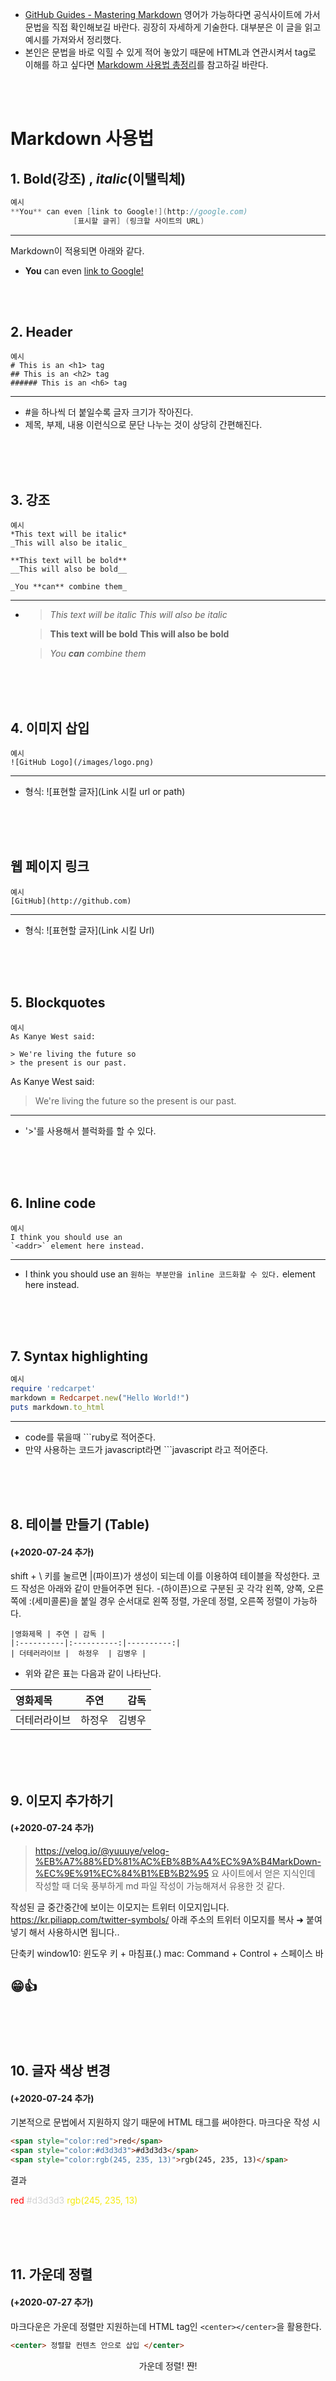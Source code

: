 
* [GitHub Guides - Mastering Markdown](https://guides.github.com/features/mastering-markdown/) 영어가 가능하다면 공식사이트에 가서 문법을 직접 확인해보길 바란다. 굉장히 자세하게 기술한다. 대부분은 이 글을 읽고 예시를 가져와서 정리했다. 
* 본인은 문법을 바로 익힐 수 있게 적어 놓았기 때문에 HTML과 연관시켜서 tag로 이해를 하고 싶다면 [Markdowm 사용법 총정리](https://heropy.blog/2017/09/30/markdown/)를 참고하길 바란다.

<br><br>

# Markdown 사용법 

## 1. **Bold**(강조) , *italic*(이탤릭체) 
```cpp
예시
**You** can even [link to Google!](http://google.com)
              [표시할 글귀] (링크할 사이트의 URL)
```
-------------------------------------------------------------------------------------------------------------
Markdown이 적용되면 아래와 같다. <br>
* **You** can even [link to Google!](http://google.com)

<br>
<br>

## 2. Header
```
예시
# This is an <h1> tag
## This is an <h2> tag
###### This is an <h6> tag
```
-------------------------------------
* #을 하나씩 더 붙일수록 글자 크기가 작아진다.
* 제목, 부제, 내용 이런식으로 문단 나누는 것이 상당히 간편해진다. 

<br>
<br>
<br>


## 3. 강조
```
예시
*This text will be italic*
_This will also be italic_

**This text will be bold**
__This will also be bold__

_You **can** combine them_
```
----------------------------------
* >*This text will be italic*
  >_This will also be italic_

  >**This text will be bold**
  >__This will also be bold__

  >_You **can** combine them_



<br>
<br>
<br>


## 4. 이미지 삽입
```
예시
![GitHub Logo](/images/logo.png)

```
----------------------
* 형식: ![표현할 글자](Link 시킬 url or path)

<br>
<br>

<br>

## 웹 페이지 링크
```
예시
[GitHub](http://github.com)
```
-------------------------------
* 형식: ![표현할 글자](Link 시킬 Url)

<br>
<br>

<br>

## 5. Blockquotes
```
예시
As Kanye West said:

> We're living the future so
> the present is our past.
```
As Kanye West said:

> We're living the future so
> the present is our past.
-------------------------------
* '>'를 사용해서 블럭화를 할 수 있다.


<br>
<br>
<br>

## 6. Inline code
```
예시
I think you should use an
`<addr>` element here instead.
```
--------------------------------
* I think you should use an
`원하는 부분만을 inline 코드화할 수 있다.` element here instead.

<br>
<br>
<br>


## 7. Syntax highlighting 
```ruby
예시
require 'redcarpet'
markdown = Redcarpet.new("Hello World!")
puts markdown.to_html
```
---------------------------------------
* code를 묶을때  ```ruby로 적어준다. 
* 만약 사용하는 코드가 javascript라면 ```javascript 라고 적어준다.

<br>
<br>
<br>


## 8. 테이블 만들기 (Table)
#### (+2020-07-24 추가)  
  

shift + \ 키를 눌르면 |(파이프)가 생성이 되는데 이를 이용하여 테이블을 작성한다. 코드 작성은 아래와 같이 만들어주면 된다. -(하이픈)으로 구분된 곳 각각 왼쪽, 양쪽, 오른쪽에 :(세미콜론)을 붙일 경우 순서대로 왼쪽 정렬, 가운데 정렬, 오른쪽 정렬이 가능하다.

```
|영화제목 | 주연 | 감독 |
|:----------|:----------:|----------:|
| 더테러라이브 |  하정우  | 김병우 |
```

* 위와 같은 표는 다음과 같이 나타난다.  

| 영화제목 | 주연 | 감독 |
|:----------|:----------:|----------:|
| 더테러라이브 |  하정우  | 김병우 |

<br>
<br>
<br>


## 9. 이모지 추가하기 
#### (+2020-07-24 추가)
>https://velog.io/@yuuuye/velog-%EB%A7%88%ED%81%AC%EB%8B%A4%EC%9A%B4MarkDown-%EC%9E%91%EC%84%B1%EB%B2%95
> 요 사이트에서 얻은 지식인데 작성할 때 더욱 풍부하게 md 파일 작성이 가능해져서 유용한 것 같다.  
  


작성된 글 중간중간에 보이는 이모지는 트위터 이모지입니다.
https://kr.piliapp.com/twitter-symbols/
아래 주소의 트위터 이모지를 복사 ➜ 붙여넣기 해서 사용하시면 됩니다..
  
    

단축키
window10: 윈도우 키 + 마침표(.)
mac: Command + Control + 스페이스 바
  
    
## 😁👍

<br>
<br>
<br>

## 10. 글자 색상 변경
#### (+2020-07-24 추가)
기본적으로 문법에서 지원하지 않기 때문에 HTML 태그를 써야한다.
마크다운 작성 시
```html
<span style="color:red">red</span>
<span style="color:#d3d3d3">#d3d3d3</span>
<span style="color:rgb(245, 235, 13)">rgb(245, 235, 13)</span>
```

결과  
  

<span style="color:red">red</span>
<span style="color:#d3d3d3">#d3d3d3</span>
<span style="color:rgb(245, 235, 13)">rgb(245, 235, 13)</span>

<br>
<br>
<br>



## 11. 가운데 정렬 
#### (+2020-07-27 추가)
마크다운은 가운데 정렬만 지원하는데 HTML tag인 ```<center></center>```을 활용한다.
```html
<center> 정렬할 컨텐츠 안으로 삽입 </center>
```

<center> 가운데 정렬! 쨘! </center>

<br>
<br>
<br>


